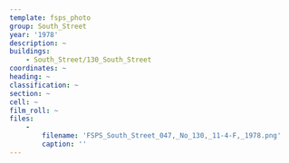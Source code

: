 ```yaml
---
template: fsps_photo
group: South_Street
year: '1978'
description: ~
buildings:
    - South_Street/130_South_Street
coordinates: ~
heading: ~
classification: ~
section: ~
cell: ~
film_roll: ~
files:
    -
        filename: 'FSPS_South_Street_047,_No_130,_11-4-F,_1978.png'
        caption: ''
---
```

